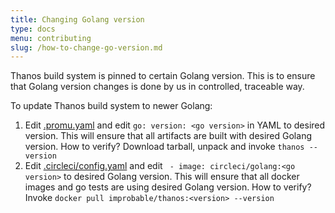 ```yaml
---
title: Changing Golang version
type: docs
menu: contributing
slug: /how-to-change-go-version.md
---
```


Thanos build system is pinned to certain Golang version. This is to ensure that Golang version
changes is done by us in controlled, traceable way.

To update Thanos build system to newer Golang:

1. Edit [.promu.yaml](/.promu.yml) and edit `go: version: <go version>` in YAML to desired version. This will ensure that all artifacts are 
  built with desired Golang version. How to verify? Download tarball, unpack and invoke `thanos --version`
1. Edit [.circleci/config.yaml](/.circleci/config.yml) and edit ` - image: circleci/golang:<go version>` to desired 
  Golang version. This will ensure that all docker images and go tests are using desired Golang version. How to verify? Invoke `docker pull improbable/thanos:<version> --version`